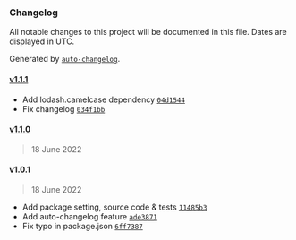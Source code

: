 ### Changelog

All notable changes to this project will be documented in this file. Dates are displayed in UTC.

Generated by [`auto-changelog`](https://github.com/CookPete/auto-changelog).

#### [v1.1.1](https://github.com/MaxJacobs213/jsmp-infra-maksym-yakubov-camelize/compare/v1.1.0...v1.1.1)

- Add lodash.camelcase dependency [`04d1544`](https://github.com/MaxJacobs213/jsmp-infra-maksym-yakubov-camelize/commit/04d1544ebc1aedb54036183aec9eecec57967aae)
- Fix changelog [`034f1bb`](https://github.com/MaxJacobs213/jsmp-infra-maksym-yakubov-camelize/commit/034f1bb17f19ccc4dc64515004df0ca797c6f214)

#### [v1.1.0](https://github.com/MaxJacobs213/jsmp-infra-maksym-yakubov-camelize/compare/v1.0.1...v1.1.0)

> 18 June 2022

#### v1.0.1

> 18 June 2022

- Add package setting, source code & tests [`11485b3`](https://github.com/MaxJacobs213/jsmp-infra-maksym-yakubov-camelize/commit/11485b36855fbbb2e14261a42a009b472011053f)
- Add auto-changelog feature [`ade3871`](https://github.com/MaxJacobs213/jsmp-infra-maksym-yakubov-camelize/commit/ade3871156dc74a4f59477f419f867cf59839bc2)
- Fix typo in package.json [`6ff7387`](https://github.com/MaxJacobs213/jsmp-infra-maksym-yakubov-camelize/commit/6ff73878bebcdc030bea80af49b37121d10d94d9)
